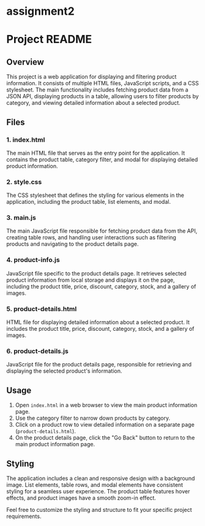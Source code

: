 # assignment2

# Project README

## Overview

This project is a web application for displaying and filtering product information. It consists of multiple HTML files, JavaScript scripts, and a CSS stylesheet. The main functionality includes fetching product data from a JSON API, displaying products in a table, allowing users to filter products by category, and viewing detailed information about a selected product.

## Files

### 1. index.html

The main HTML file that serves as the entry point for the application. It contains the product table, category filter, and modal for displaying detailed product information.

### 2. style.css

The CSS stylesheet that defines the styling for various elements in the application, including the product table, list elements, and modal.

### 3. main.js

The main JavaScript file responsible for fetching product data from the API, creating table rows, and handling user interactions such as filtering products and navigating to the product details page.

### 4. product-info.js

JavaScript file specific to the product details page. It retrieves selected product information from local storage and displays it on the page, including the product title, price, discount, category, stock, and a gallery of images.

### 5. product-details.html

HTML file for displaying detailed information about a selected product. It includes the product title, price, discount, category, stock, and a gallery of images.

### 6. product-details.js

JavaScript file for the product details page, responsible for retrieving and displaying the selected product's information.

## Usage

1. Open `index.html` in a web browser to view the main product information page.
2. Use the category filter to narrow down products by category.
3. Click on a product row to view detailed information on a separate page (`product-details.html`).
4. On the product details page, click the "Go Back" button to return to the main product information page.

## Styling

The application includes a clean and responsive design with a background image. List elements, table rows, and modal elements have consistent styling for a seamless user experience. The product table features hover effects, and product images have a smooth zoom-in effect.

Feel free to customize the styling and structure to fit your specific project requirements.